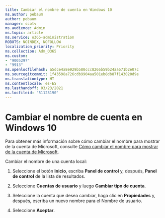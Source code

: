 ```yaml
---
title: Cambiar el nombre de cuenta en Windows 10
ms.author: pebaum
author: pebaum
manager: scotv
ms.audience: Admin
ms.topic: article
ms.service: o365-administration
ROBOTS: NOINDEX, NOFOLLOW
localization_priority: Priority
ms.collection: Adm_O365
ms.custom:
- "9005297"
- "9913"
ms.openlocfilehash: a5dce4a8e929b580ccc8266b59b24aa671b2e07c
ms.sourcegitcommit: 1f43598a726cdb9904aa501eb8db87f143020d9e
ms.translationtype: HT
ms.contentlocale: es-ES
ms.lasthandoff: 03/23/2021
ms.locfileid: "51123190"
---
```

# <a name="change-account-name-in-windows-10"></a>Cambiar el nombre de cuenta en Windows 10

Para obtener más información sobre cómo cambiar el nombre para mostrar de la cuenta de Microsoft, consulte [Cómo cambiar el nombre para mostrar de la cuenta de Microsoft](https://support.microsoft.com/account-billing/how-to-change-your-microsoft-account-display-name-917b1d70-5915-d04e-243a-a618f96ef1d5).

Cambiar el nombre de una cuenta local:

1. Seleccione el botón **Inicio**, escriba **Panel de control** y, después, **Panel de control** de la lista de resultados.

1. Seleccione **Cuentas de usuario** y luego **Cambiar tipo de cuenta**.

1. Seleccione la cuenta que desea cambiar, haga clic en **Propiedades** y, después, escriba un nuevo nombre para el Nombre de usuario.

1. Seleccione **Aceptar**.

